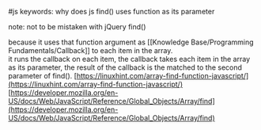 #js
keywords:
	why does js find() uses function as its parameter

note: not to be mistaken with jQuery find()

because it uses that function argument as [[Knowledge Base/Programming Fundamentals/Callback]] to each item in the array.  
it runs the callback on each item, the callback takes each item in the array as its parameter, the result of the callback is the matched to the second parameter of find().
[https://linuxhint.com/array-find-function-javascript/](https://linuxhint.com/array-find-function-javascript/)  
[https://developer.mozilla.org/en-US/docs/Web/JavaScript/Reference/Global_Objects/Array/find](https://developer.mozilla.org/en-US/docs/Web/JavaScript/Reference/Global_Objects/Array/find)